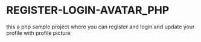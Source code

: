 # REGISTER-LOGIN-AVATAR_PHP
 this a php sample project where you can register and login and update your profile with profile picture 
